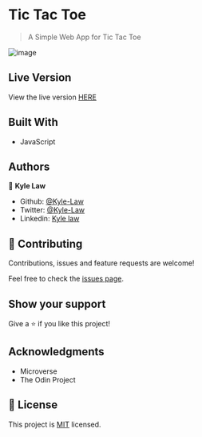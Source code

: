 # Tic Tac Toe

> A Simple Web App for Tic Tac Toe

![image](https://user-images.githubusercontent.com/55923773/90041331-bcc2b380-dcfb-11ea-9c75-3ad6726b456c.png)

## Live Version

View the live version [HERE](https://rawcdn.githack.com/Kyle-Law/Tic-Tac-Toe/27100dab9ca59bb5a5c1b876fd5e2635fb3b1625/index.html)

## Built With

- JavaScript

## Authors

👤 **Kyle Law**

- Github: [@Kyle-Law](https://github.com/Kyle-Law)
- Twitter: [@Kyle-Law](https://twitter.com/ZhunKhing)
- Linkedin: [Kyle law](https://www.linkedin.com/in/kyle-lawzhunkhing/)

## 🤝 Contributing

Contributions, issues and feature requests are welcome!

Feel free to check the [issues page](https://github.com/Kyle-Law/micro-reddit/issues?q=is%3Aissue+is%3Aopen+sort%3Aupdated-desc).

## Show your support

Give a ⭐️ if you like this project!

## Acknowledgments

- Microverse
- The Odin Project

## 📝 License

This project is [MIT](LICENSE) licensed.
